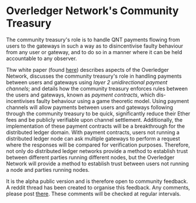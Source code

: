 # Overledger Network's Community Treasury

The community treasury's role is to handle QNT payments flowing from users to the gateways in such a way as to disincentivise faulty behaviour from any user or gateway, and to do so in a manner where it can be held accountable to any observer.

Thw white paper (found [here](CommunityTreasuryWhitePaper.pdf)) describes aspects of the Overledger Network, discusses the community treasury's role in handling payments between users and gateways using _layer 2 unidirectional payment channels_; and details how the community treasury enforces rules between the users and gateways, known as _payment contracts_, which dis-incentivises faulty behaviour using a game theoretic model. Using payment channels will allow payments between users and gateways following through the community treasury to be quick, significantly reduce their Ether fees and be publicly verifiable upon channel settlement. Additionally, the implementation of these payment contracts will be a breakthrough for the distributed ledger domain. With payment contracts, users not running a distributed ledger node can ask multiple gateways to perform a request where the responses will be compared for verification purposes. Therefore, not only do distributed ledger networks provide a method to establish trust between different parties running different nodes, but the Overledger Network will provide a method to establish trust between users not running a node and parties running nodes.

It is the alpha public version and is therefore open to community feedback. A reddit thread has been created to organise this feedback. Any comments, please post [there](). These comments will be checked at regular intervals.
